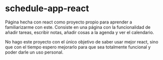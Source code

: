 # schedule-app-react
Página hecha con react como proyecto propio para aprender a familiarizarme con este. Consiste en una página con la funcionalidad de añadir tareas, escribir notas, añadir cosas a la agenda y ver el calendario.

No hago este proyecto con el único objetivo de saber usar mejor react, sino que con el tiempo espero mejorarlo para que sea totalmente funcional y poder darle un uso personal.
